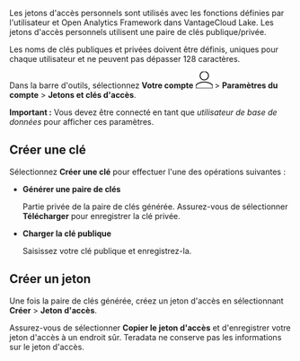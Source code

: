 Les jetons d'accès personnels sont utilisés avec les fonctions définies par l'utilisateur et Open Analytics Framework dans VantageCloud Lake. Les jetons d'accès personnels utilisent une paire de clés publique/privée.

Les noms de clés publiques et privées doivent être définis, uniques pour chaque utilisateur et ne peuvent pas dépasser 128 caractères.

Dans la barre d'outils, sélectionnez **Votre compte** ![Person icon.](Images/mci1652327190262.svg) \> **Paramètres du compte** \> **Jetons et clés d'accès**.

**Important :** Vous devez être connecté en tant que *utilisateur de base de données* pour afficher ces paramètres.

Créer une clé
-------------

Sélectionnez **Créer une clé** pour effectuer l'une des opérations suivantes :

-   **Générer une paire de clés**

    Partie privée de la paire de clés générée. Assurez-vous de sélectionner **Télécharger** pour enregistrer la clé privée.

-   **Charger la clé publique**

    Saisissez votre clé publique et enregistrez-la.

Créer un jeton
--------------

Une fois la paire de clés générée, créez un jeton d'accès en sélectionnant **Créer** \> **Jeton d'accès**.

Assurez-vous de sélectionner **Copier le jeton d'accès** et d'enregistrer votre jeton d'accès à un endroit sûr. Teradata ne conserve pas les informations sur le jeton d'accès.
